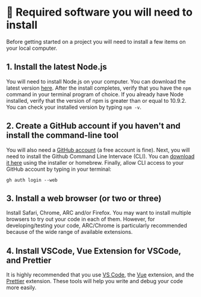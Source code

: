 # :space_invader: Required software you will need to install

Before getting started on a <SmileText/> project you will need to
install a few items on your local computer.

## 1. Install the latest Node.js

You will need to install Node.js on your computer. You
can download the latest version [here](https://nodejs.org/en/download/). After
the install completes, verify that you have the `npm` command in your terminal
program of choice. If you already have Node installed, verify that the version of
npm is greater than or equal to 10.9.2. You can check your installed version by
typing `npm -v`.

## 2. Create a GitHub account if you haven't and install the command-line tool

You will also need a [GitHub account](https://github.com/join) (a free account
is fine). Next, you will need to install the Github Command Line Intervace (CLI).
You can [download it here](https://cli.github.com) using the installer or homebrew. Finally, 
allow CLI access to your GitHub account by typing in your terminal:
```
gh auth login --web
```

## 3. Install a web browser (or two or three)

Install Safari, Chrome, ARC and/or Firefox. You may want to install multiple
browsers to try out your code in each of them. However, for
developing/testing your code, ARC/Chrome is particularly recommended because of
the wide range of available extensions.


## 4. Install VSCode, Vue Extension for VSCode, and Prettier

It is highly recommended that you use [VS Code](https://code.visualstudio.com/),
the [Vue](https://marketplace.visualstudio.com/items?itemName=Vue.volar)
extension, and the
[Prettier](https://marketplace.visualstudio.com/items?itemName=esbenp.prettier-vscode)
extension. These tools will help you write and debug your code more easily.
